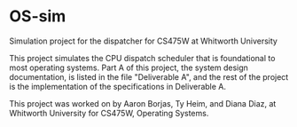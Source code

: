 # OS-sim
Simulation project for the dispatcher for CS475W at Whitworth University

This project simulates the CPU dispatch scheduler that is foundational to most operating systems. Part A of this project, the system design documentation, is listed in the file "Deliverable A", and the rest of the project is the implementation of the specifications in Deliverable A. 

This project was worked on by Aaron Borjas, Ty Heim, and Diana Diaz, at Whitworth University for CS475W, Operating Systems.
